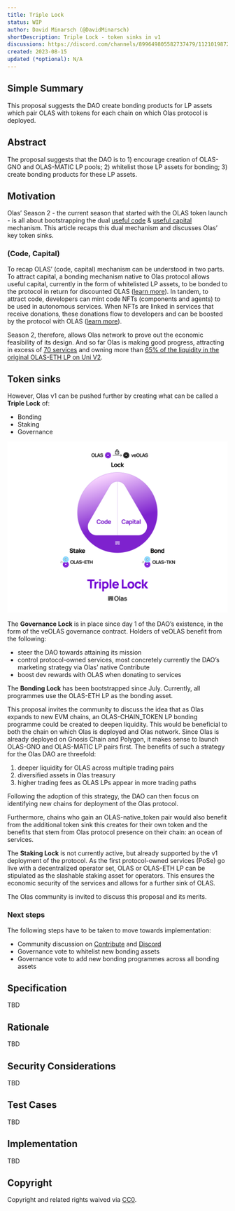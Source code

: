 ```yaml
---
title: Triple Lock
status: WIP
author: David Minarsch (@DavidMinarsch)
shortDescription: Triple Lock - token sinks in v1
discussions: https://discord.com/channels/899649805582737479/1121019872839729152
created: 2023-08-15
updated (*optional): N/A
---
```


## Simple Summary

This proposal suggests the DAO create bonding products for LP assets which pair OLAS with tokens for each chain on which Olas protocol is deployed.

## Abstract

The proposal suggests that the DAO is to 1) encourage creation of OLAS-GNO and OLAS-MATIC LP pools; 2) whitelist those LP assets for bonding; 3) create bonding products for these LP assets.

## Motivation

Olas’ Season 2 - the current season that started with the OLAS token launch - is all about bootstrapping the dual [useful code](https://www.autonolas.network/blog/code-capital-attracting-code-via-developer-rewards) & [useful capital](https://www.autonolas.network/blog/code-capital-attracting-capital-via-bonding) mechanism. This article recaps this dual mechanism and discusses Olas’ key token sinks.

### (Code, Capital)

To recap OLAS’ (code, capital) mechanism can be understood in two parts. To attract capital, a bonding mechanism native to Olas protocol allows useful capital, currently in the form of whitelisted LP assets, to be bonded to the protocol in return for discounted OLAS ([learn more](https://www.autonolas.network/blog/code-capital-attracting-capital-via-bonding)). In tandem, to attract code, developers can mint code NFTs (components and agents) to be used in autonomous services. When NFTs are linked in services that receive donations, these donations flow to developers and can be boosted by the protocol with OLAS ([learn more](https://www.autonolas.network/blog/code-capital-attracting-code-via-developer-rewards)).

Season 2, therefore, allows Olas network to prove out the economic feasibility of its design. And so far Olas is making good progress, attracting in excess of [70 services](https://dune.com/adrian0x/autonolas-ecosystem-activity) and owning more than [65% of the liquidity in the original OLAS-ETH LP on Uni V2](https://v2.info.uniswap.org/pair/0x09d1d767edf8fa23a64c51fa559e0688e526812f).


## Token sinks

However, Olas v1 can be pushed further by creating what can be called a **Triple Lock** of:

- Bonding
- Staking
- Governance

![Triple Lock](../imgs/triple_lock.png?raw=true "Triple Lock")

The **Governance Lock** is in place since day 1 of the DAO’s existence, in the form of the veOLAS governance contract. Holders of veOLAS benefit from the following:

- steer the DAO towards attaining its mission
- control protocol-owned services, most concretely currently the DAO’s marketing strategy via Olas’ native Contribute
- boost dev rewards with OLAS when donating to services


The **Bonding Lock** has been bootstrapped since July. Currently, all programmes use the OLAS-ETH LP as the bonding asset. 

This proposal invites the community to discuss the idea that as Olas expands to new EVM chains, an OLAS-CHAIN_TOKEN LP bonding programme could be created to deepen liquidity. This would be beneficial to both the chain on which Olas is deployed and Olas network. Since Olas is already deployed on Gnosis Chain and Polygon, it makes sense to launch OLAS-GNO and OLAS-MATIC LP pairs first. The benefits of such a strategy for the Olas DAO are threefold:

1. deeper liquidity for OLAS across multiple trading pairs
2. diversified assets in Olas treasury
3. higher trading fees as OLAS LPs appear in more trading paths

Following the adoption of this strategy, the DAO can then focus on identifying new chains for deployment of the Olas protocol.

Furthermore, chains who gain an OLAS-native_token pair would also benefit from the additional token sink this creates for their own token and the benefits that stem from Olas protocol presence on their chain: an ocean of services.

The **Staking Lock** is not currently active, but already supported by the v1 deployment of the protocol. As the first protocol-owned services (PoSe) go live with a decentralized operator set, OLAS or OLAS-ETH LP can be stipulated as the slashable staking asset for operators. This ensures the economic security of the services and allows for a further sink of OLAS.

The Olas community is invited to discuss this proposal and its merits.

### Next steps

The following steps have to be taken to move towards implementation:
- Community discussion on [Contribute](https://contribute.olas.network) and [Discord](https://discord.com/channels/899649805582737479/1121019872839729152)
- Governance vote to whitelist new bonding assets
- Governance vote to add new bonding programmes across all bonding assets


## Specification

TBD

## Rationale

TBD

## Security Considerations

TBD

## Test Cases

TBD

## Implementation

TBD

## Copyright

Copyright and related rights waived via [CC0](https://creativecommons.org/publicdomain/zero/1.0/).
